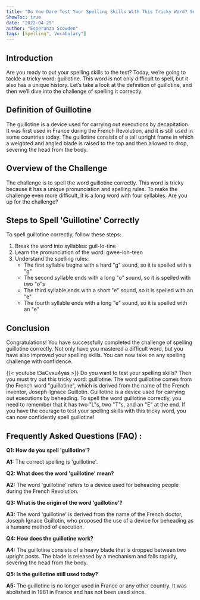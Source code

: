 ```yaml
---
title: "Do You Dare Test Your Spelling Skills With This Tricky Word? See How to Spell 'Guillotine'!"
ShowToc: true 
date: "2022-04-29"
author: "Esperanza Scowden" 
tags: [Spelling", Vocabulary"]
---
```

## Introduction

Are you ready to put your spelling skills to the test? Today, we’re going to tackle a tricky word: guillotine. This word is not only difficult to spell, but it also has a unique history. Let’s take a look at the definition of guillotine, and then we’ll dive into the challenge of spelling it correctly.

## Definition of Guillotine

The guillotine is a device used for carrying out executions by decapitation. It was first used in France during the French Revolution, and it is still used in some countries today. The guillotine consists of a tall upright frame in which a weighted and angled blade is raised to the top and then allowed to drop, severing the head from the body.

## Overview of the Challenge

The challenge is to spell the word guillotine correctly. This word is tricky because it has a unique pronunciation and spelling rules. To make the challenge even more difficult, it is a long word with four syllables. Are you up for the challenge?

## Steps to Spell 'Guillotine' Correctly

To spell guillotine correctly, follow these steps:

1. Break the word into syllables: guil-lo-tine
2. Learn the pronunciation of the word: gwee-loh-teen
3. Understand the spelling rules:
    - The first syllable begins with a hard "g" sound, so it is spelled with a "g"
    - The second syllable ends with a long "o" sound, so it is spelled with two "o"s
    - The third syllable ends with a short "e" sound, so it is spelled with an "e"
    - The fourth syllable ends with a long "e" sound, so it is spelled with an "e"

## Conclusion

Congratulations! You have successfully completed the challenge of spelling guillotine correctly. Not only have you mastered a difficult word, but you have also improved your spelling skills. You can now take on any spelling challenge with confidence.

{{< youtube t3aCvxu4yas >}} 
Do you want to test your spelling skills? Then you must try out this tricky word: guillotine. The word guillotine comes from the French word "guillotine", which is derived from the name of the French inventor, Joseph-Ignace Guillotin. Guillotine is a device used for carrying out executions by beheading. To spell the word guillotine correctly, you need to remember that it has two "L"s, two "T"s, and an "E" at the end. If you have the courage to test your spelling skills with this tricky word, you can now confidently spell guillotine!

## Frequently Asked Questions (FAQ) :
**Q1: How do you spell 'guillotine'?**

**A1:** The correct spelling is 'guillotine'.

**Q2: What does the word 'guillotine' mean?**

**A2:** The word 'guillotine' refers to a device used for beheading people during the French Revolution.

**Q3: What is the origin of the word 'guillotine'?**

**A3:** The word 'guillotine' is derived from the name of the French doctor, Joseph Ignace Guillotin, who proposed the use of a device for beheading as a humane method of execution.

**Q4: How does the guillotine work?**

**A4:** The guillotine consists of a heavy blade that is dropped between two upright posts. The blade is released by a mechanism and falls rapidly, severing the head from the body.

**Q5: Is the guillotine still used today?**

**A5:** The guillotine is no longer used in France or any other country. It was abolished in 1981 in France and has not been used since.





